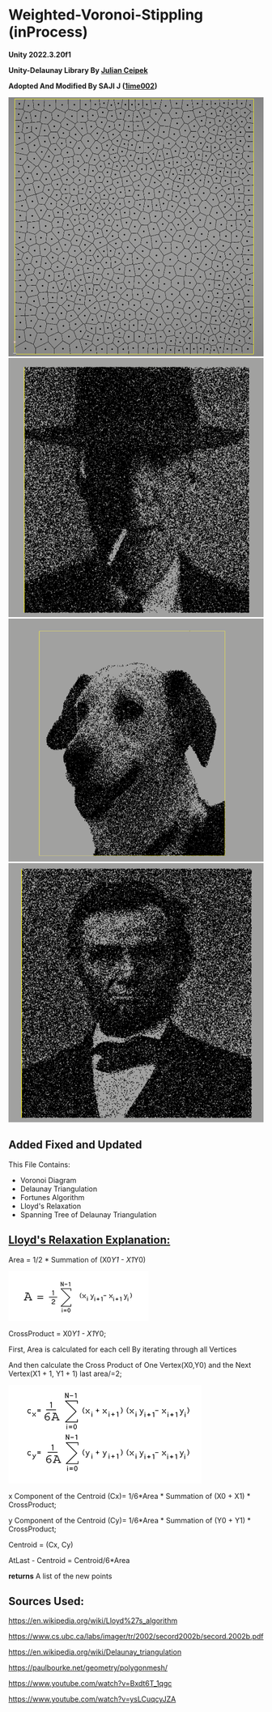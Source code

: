 # Weighted-Voronoi-Stippling (inProcess)

**Unity 2022.3.20f1**

**Unity-Delaunay Library By [Julian Ceipek](https://github.com/jceipek/Unity-delaunay)**

**Adopted And Modified By SAJI J ([1ime002](https://x.com/1ime002))**

<img src= "./Images/LloydsRelaxation.png" width=512 height =512>

<img src= "./Images/Oppenheimer.png" width=512 height =512>

<img src= "./Images/GloriaPickel.png" width=512 height =480>

<img src= "./Images/abraham lincoln.png" width=512 height =512>


## **Added Fixed and Updated**

This File Contains:
 + Voronoi Diagram
 + Delaunay Triangulation
 + Fortunes Algorithm
 + Lloyd's Relaxation
 + Spanning Tree of Delaunay Triangulation

## [Lloyd's Relaxation Explanation:](https://en.wikipedia.org/wiki/Lloyd%27s_algorithm)


Area = 1/2 * Summation of (X0*Y1 - X1*Y0)

![](Images/Area.png)

CrossProduct = X0*Y1 - X1*Y0;

First, Area is calculated for each cell By iterating through all Vertices

And then calculate the Cross Product of One Vertex(X0,Y0) and the Next Vertex(X1 + 1, Y1 + 1)
last area/=2;

![](Images/Centroid.png)

x Component of the Centroid (Cx)= 1/6*Area * Summation of (X0 + X1) * CrossProduct;

y Component of the Centroid (Cy)= 1/6*Area * Summation of (Y0 + Y1) * CrossProduct;

Centroid = (Cx, Cy)

AtLast - Centroid = Centroid/6*Area

**returns** A list of the new points</returns>




## **Sources Used:**

https://en.wikipedia.org/wiki/Lloyd%27s_algorithm

https://www.cs.ubc.ca/labs/imager/tr/2002/secord2002b/secord.2002b.pdf

https://en.wikipedia.org/wiki/Delaunay_triangulation

https://paulbourke.net/geometry/polygonmesh/

https://www.youtube.com/watch?v=Bxdt6T_1qgc

https://www.youtube.com/watch?v=ysLCuqcyJZA



